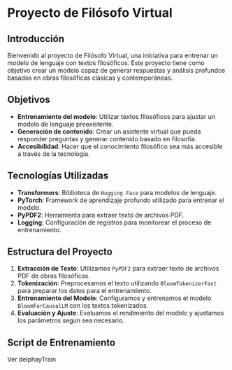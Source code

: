 # Proyecto de Filósofo Virtual

## Introducción

Bienvenido al proyecto de Filósofo Virtual, una iniciativa para entrenar un modelo de lenguaje con textos filosóficos. Este proyecto tiene como objetivo crear un modelo capaz de generar respuestas y análisis profundos basados en obras filosóficas clásicas y contemporáneas.

## Objetivos

- **Entrenamiento del modelo**: Utilizar textos filosóficos para ajustar un modelo de lenguaje preexistente.
- **Generación de contenido**: Crear un asistente virtual que pueda responder preguntas y generar contenido basado en filosofía.
- **Accesibilidad**: Hacer que el conocimiento filosófico sea más accesible a través de la tecnología.

## Tecnologías Utilizadas

- **Transformers**: Biblioteca de `Hugging Face` para modelos de lenguaje.
- **PyTorch**: Framework de aprendizaje profundo utilizado para entrenar el modelo.
- **PyPDF2**: Herramienta para extraer texto de archivos PDF.
- **Logging**: Configuración de registros para monitorear el proceso de entrenamiento.

## Estructura del Proyecto

1. **Extracción de Texto**: Utilizamos `PyPDF2` para extraer texto de archivos PDF de obras filosóficas.
2. **Tokenización**: Preprocesamos el texto utilizando `BloomTokenizerFast` para preparar los datos para el entrenamiento.
3. **Entrenamiento del Modelo**: Configuramos y entrenamos el modelo `BloomForCausalLM` con los textos tokenizados.
4. **Evaluación y Ajuste**: Evaluamos el rendimiento del modelo y ajustamos los parámetros según sea necesario.

## Script de Entrenamiento

Ver delphayTrain